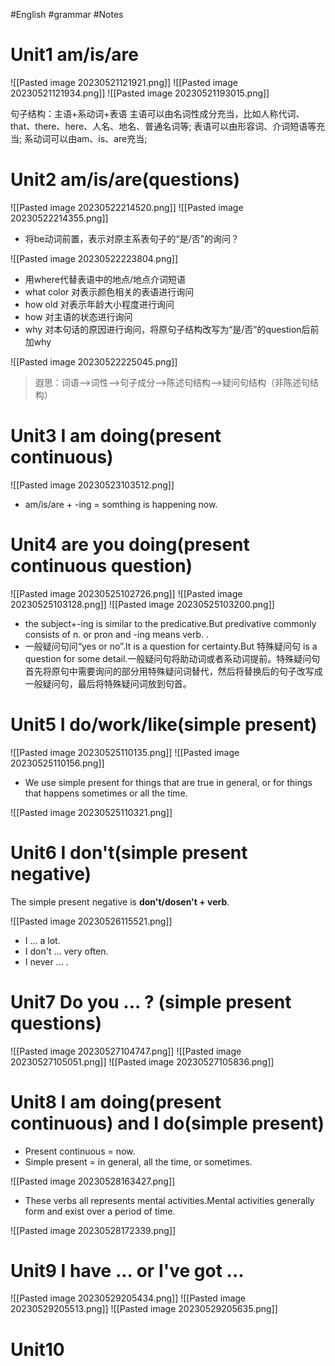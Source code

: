 #English #grammar #Notes

# Unit1 am/is/are

![[Pasted image 20230521121921.png]]
![[Pasted image 20230521121934.png]]
![[Pasted image 20230521193015.png]]

句子结构：主语+系动词+表语
主语可以由名词性成分充当，比如人称代词、that、there、here、人名、地名、普通名词等;
表语可以由形容词、介词短语等充当;
系动词可以由am、is、are充当;

# Unit2 am/is/are(questions)
![[Pasted image 20230522214520.png]]
![[Pasted image 20230522214355.png]]
- 将be动词前置，表示对原主系表句子的“是/否”的询问？

![[Pasted image 20230522223804.png]]
- 用where代替表语中的地点/地点介词短语
- what color 对表示颜色相关的表语进行询问
- how old 对表示年龄大小程度进行询问
- how 对主语的状态进行询问
- why 对本句话的原因进行询问，将原句子结构改写为“是/否”的question后前加why

![[Pasted image 20230522225045.png]]

> 遐思：词语-->词性-->句子成分-->陈述句结构-->疑问句结构（非陈述句结构）


# Unit3 I am doing(present continuous)

![[Pasted image 20230523103512.png]]

- am/is/are + -ing = somthing is happening now.

# Unit4 are you doing(present continuous question)
![[Pasted image 20230525102726.png]]
![[Pasted image 20230525103128.png]]
![[Pasted image 20230525103200.png]]

- the subject+-ing is similar to the predicative.But predivative commonly consists of n. or pron and -ing means verb. .
- 一般疑问句问“yes or no”.It is a question for certainty.But 特殊疑问句 is a question for some detail.一般疑问句将助动词或者系动词提前。特殊疑问句首先将原句中需要询问的部分用特殊疑问词替代，然后将替换后的句子改写成一般疑问句，最后将特殊疑问词放到句首。

# Unit5 I do/work/like(simple present)
![[Pasted image 20230525110135.png]]
![[Pasted image 20230525110156.png]]

- We use simple present for things that are true in general, or for things that happens sometimes or all the time.

![[Pasted image 20230525110321.png]]

# Unit6 I don't(simple present negative)
The simple present negative is **don't/dosen't + verb**.

![[Pasted image 20230526115521.png]]

- I ... a lot.
- I don't ... very often.
- I never ... .

# Unit7 Do you ... ? (simple present questions)

![[Pasted image 20230527104747.png]]
![[Pasted image 20230527105051.png]]
![[Pasted image 20230527105836.png]]

# Unit8 I am doing(present continuous) and I do(simple present)

- Present continuous = now.
- Simple present = in general, all the time, or sometimes.

![[Pasted image 20230528163427.png]]
- These verbs all represents mental activities.Mental activities generally form and exist over a period of time. 

![[Pasted image 20230528172339.png]]


# Unit9 I have ... or I've got ...
![[Pasted image 20230529205434.png]]
![[Pasted image 20230529205513.png]]
![[Pasted image 20230529205635.png]]


# Unit10 